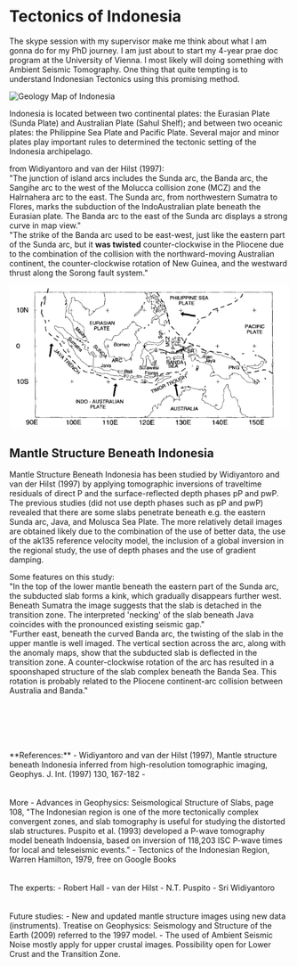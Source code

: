 # Tectonics of Indonesia

The skype session with my supervisor make me think about what I am gonna do for my PhD journey. I am just about to start my 4-year prae doc program at the University of Vienna. I most likely will doing something with Ambient Seismic Tomography. One thing that quite tempting is to understand Indonesian Tectonics using this promising method.  

![Geology Map of Indonesia](https://upload.wikimedia.org/wikipedia/commons/thumb/3/3e/Geology_indonesia_map.jpg/800px-Geology_indonesia_map.jpg)

Indonesia is located between two continental plates: the Eurasian Plate (Sunda Plate) and Australian Plate (Sahul Shelf); and between two oceanic plates: the Philippine Sea Plate and Pacific Plate. Several major and minor plates play important rules to determined the tectonic setting of the Indonesia archipelago.  

from Widiyantoro and van der Hilst (1997):  
"The junction of island arcs includes the Sunda arc, the Banda arc, the Sangihe arc to the west of the Molucca collision zone (MCZ) and the Halrnahera arc to the east. The Sunda arc, from northwestern Sumatra to Flores, marks the subduction of the IndoAustralian plate beneath the Eurasian plate. The Banda arc to the east of the Sunda arc displays a strong curve in map view."  
"The strike of the Banda arc used to be east-west, just like the eastern part of the Sunda arc, but it **was twisted** counter-clockwise in the Pliocene due to the combination of the collision with the northward-moving Australian continent, the counter-clockwise rotation of New Guinea, and the westward thrust along the Sorong fault system."

![Indonesia-Tectonics](https://github.com/aimanyongki/blog/blob/master/assets/images/geo_indo_map.png)

## Mantle Structure Beneath Indonesia
Mantle Structure Beneath Indonesia has been studied by Widiyantoro and van der Hilst (1997) by applying tomographic inversions of traveltime residuals of direct P and the surface-reflected depth phases pP and pwP. The previous studies (did not use depth phases such as pP and pwP) revealed that there are some slabs penetrate beneath e.g. the eastern Sunda arc, Java, and Molusca Sea Plate. The more relatively detail images are obtained likely due to the combination of the use of better data, the use of the ak135 reference velocity model, the inclusion of a global inversion in the regional study, the use of depth phases and the use of gradient damping.  

Some features on this study:  
"In the top of the lower mantle beneath the eastern part of the Sunda arc, the subducted slab forms a kink, which gradually disappears further west. Beneath Sumatra the image suggests that the slab is detached in the transition zone. The interpreted  'necking' of the slab beneath Java coincides with the pronounced existing seismic gap."  
"Further east, beneath the curved Banda arc, the twisting of the slab in the upper mantle is well imaged. The vertical section across the arc, along with the anomaly maps, show that the subducted slab is deflected in the transition zone. A counter-clockwise rotation of the arc has resulted in a spoonshaped structure of the slab complex beneath the Banda Sea. This rotation is probably related to the Pliocene continent-arc collision between Australia and Banda."  
  
<br>  
<br>  
<br>   
<br>
<br>
**References:**  
- Widiyantoro and van der Hilst (1997), Mantle structure beneath Indonesia inferred from high-resolution tomographic imaging, Geophys. J. Int. (1997) 130, 167-182
- 
  
<br>  
<br>  
<br>
More  
- Advances in Geophysics: Seismological Structure of Slabs, page 108, "The Indonesian region is one of the more tectonically complex convergent zones, and slab tomography is useful for studying the distorted slab structures. Puspito et al. (1993) developed a P-wave tomography model beneath Indoensia, based on inversion of 118,203 ISC P-wave times for local and teleseismic events."  
- Tectonics of the Indonesian Region, Warren Hamilton, 1979, free on Google Books

<br>  
<br>  
<br>  
The experts:
- Robert Hall
- van der Hilst
- N.T. Puspito
- Sri Widiyantoro

<br>  
<br>  
<br>  
Future studies:
- New and updated mantle structure images using new data (instruments). Treatise on Geophysics: Seismology and Structure of the Earth (2009) referred to the 1997 model. 
- The used of Ambient Seismic Noise mostly apply for upper crustal images. Possibility open for Lower Crust and the Transition Zone.  
